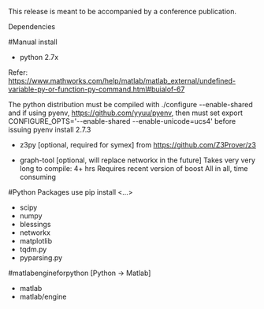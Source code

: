 This release is meant to be accompanied by a conference publication.

Dependencies

#Manual install

- python 2.7x

Refer: https://www.mathworks.com/help/matlab/matlab_external/undefined-variable-py-or-function-py-command.html#buialof-67

The python distribution must be compiled with 
./configure --enable-shared 
and if using pyenv, https://github.com/yyuu/pyenv, then must set 
export CONFIGURE_OPTS='--enable-shared --enable-unicode=ucs4'
before issuing
pyenv install 2.7.3


- z3py [optional, required for symex] 
  from https://github.com/Z3Prover/z3

- graph-tool  [optional, will replace networkx in the future]
  Takes very very long to compile: 4+ hrs
  Requires recent version of boost
  All in all, time consuming


#Python Packages
use pip install <...>

- scipy
- numpy
- blessings
- networkx
- matplotlib
- tqdm.py
- pyparsing.py

#matlabengineforpython [Python -> Matlab]

- matlab
- matlab/engine

